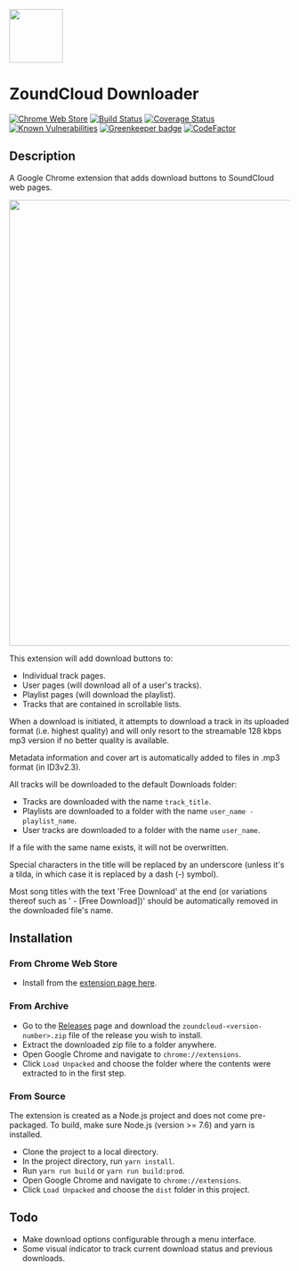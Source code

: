 <a href="https://chrome.google.com/webstore/detail/zoundcloud-downloader/bhnpokjikdldjiimbmoakkfekcnpkkij">
  <img src="https://github.com/xtangle/zoundcloud/blob/master/src/resources/icon128.png" width="96" height="96">
</a>

# ZoundCloud Downloader

[![Chrome Web Store](https://img.shields.io/chrome-web-store/v/bhnpokjikdldjiimbmoakkfekcnpkkij.svg)](https://chrome.google.com/webstore/detail/zoundcloud-downloader/bhnpokjikdldjiimbmoakkfekcnpkkij)
[![Build Status](https://img.shields.io/travis/xtangle/zoundcloud.svg)](https://travis-ci.org/xtangle/zoundcloud)
[![Coverage Status](https://img.shields.io/coveralls/github/xtangle/zoundcloud.svg)](https://coveralls.io/github/xtangle/zoundcloud?branch=master)
[![Known Vulnerabilities](https://snyk.io/test/github/xtangle/zoundcloud/badge.svg?targetFile=package.json)](https://snyk.io/test/github/xtangle/zoundcloud?targetFile=package.json)
[![Greenkeeper badge](https://badges.greenkeeper.io/xtangle/zoundcloud.svg)](https://greenkeeper.io/)
[![CodeFactor](https://www.codefactor.io/repository/github/xtangle/zoundcloud/badge)](https://www.codefactor.io/repository/github/xtangle/zoundcloud)

## Description

A Google Chrome extension that adds download buttons to SoundCloud web pages. 

<img src="https://github.com/xtangle/zoundcloud/blob/master/docs/img1.png" width="800">

This extension will add download buttons to:

* Individual track pages.
* User pages (will download all of a user's tracks).
* Playlist pages (will download the playlist).
* Tracks that are contained in scrollable lists.

When a download is initiated, it attempts to download a track in its uploaded format (i.e. highest quality) and will only
resort to the streamable 128 kbps mp3 version if no better quality is available.

Metadata information and cover art is automatically added to files in .mp3 format (in ID3v2.3).

All tracks will be downloaded to the default Downloads folder:

* Tracks are downloaded with the name `track_title`.
* Playlists are downloaded to a folder with the name `user_name - playlist_name`.
* User tracks are downloaded to a folder with the name `user_name`.

If a file with the same name exists, it will not be overwritten.

Special characters in the title will be replaced by an underscore (unless it's a tilda, in which
case it is replaced by a dash (-) symbol). 

Most song titles with the text 'Free Download' at the end (or variations thereof such as ' - [Free Download])' should be 
automatically removed in the downloaded file's name.

## Installation

### From Chrome Web Store

- Install from the [extension page here](https://chrome.google.com/webstore/detail/zoundcloud-downloader/bhnpokjikdldjiimbmoakkfekcnpkkij).

### From Archive

- Go to the [Releases](https://github.com/xtangle/zoundcloud/releases) page and download the `zoundcloud-<version-number>.zip` file of the release you wish to install.
- Extract the downloaded zip file to a folder anywhere.
- Open Google Chrome and navigate to `chrome://extensions`.
- Click `Load Unpacked` and choose the folder where the contents were extracted to in the first step. 

### From Source

The extension is created as a Node.js project and does not come pre-packaged. 
To build, make sure Node.js (version >= 7.6) and yarn is installed.

- Clone the project to a local directory.
- In the project directory, run `yarn install`.
- Run `yarn run build` or `yarn run build:prod`.
- Open Google Chrome and navigate to `chrome://extensions`.
- Click `Load Unpacked` and choose the `dist` folder in this project.

## Todo

* Make download options configurable through a menu interface.
* Some visual indicator to track current download status and previous downloads.
